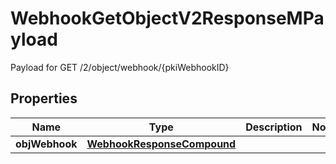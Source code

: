 

# WebhookGetObjectV2ResponseMPayload

Payload for GET /2/object/webhook/{pkiWebhookID}

## Properties

| Name | Type | Description | Notes |
|------------ | ------------- | ------------- | -------------|
|**objWebhook** | [**WebhookResponseCompound**](WebhookResponseCompound.md) |  |  |



